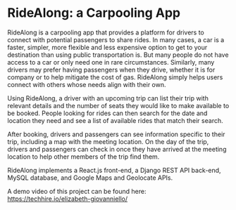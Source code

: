 # RideAlong: a Carpooling App

RideAlong is a carpooling app that provides a platform for drivers to connect with potential passengers to share rides. In many cases, a car is a faster, simpler, more flexible and less expensive option to get to your destination than using public transportation is. But many people do not have access to a car or only need one in rare circumstances. Similarly, many drivers may prefer having passengers when they drive, whether it is for company or to help mitigate the cost of gas. RideAlong simply helps users connect with others whose needs align with their own.

Using RideAlong, a driver with an upcoming trip can list their trip with relevant details and the number of seats they would like to make available to be booked. People looking for rides can then search for the date and location they need and see a list of available rides that match their search.

After booking, drivers and passengers can see information specific to their trip, including a map with the meeting location. On the day of the trip, drivers and passengers can check in once they have arrived at the meeting location to help other members of the trip find them.

RideAlong implements a React.js front-end, a Django REST API back-end, MySQL database, and Google Maps and Geolocate APIs.



A demo video of this project can be found here: https://techhire.io/elizabeth-giovanniello/
